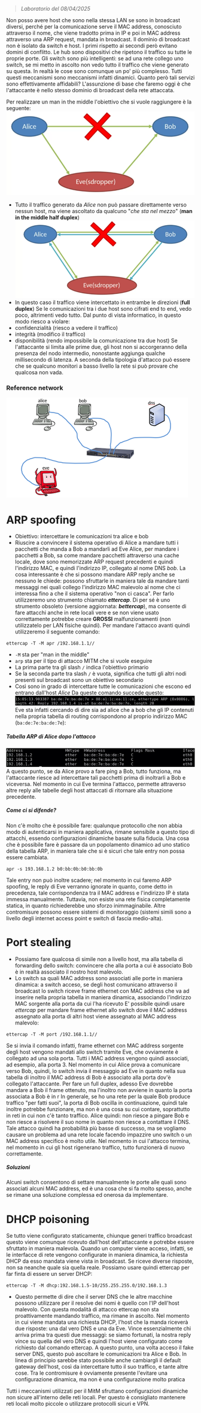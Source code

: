  > *Laboratorio del 08/04/2025*

Non posso avere host che sono nella stessa LAN se sono in broadcast diversi, perché per la comunicazione serve il MAC address, conosciuto attraverso il nome, che viene tradotto prima in IP e poi in MAC address attraverso una ARP request, mandata in broadcast.
Il dominio di broadcast non è isolato da switch e host. I primi rispetto ai secondi però evitano domini di conflitto.
Le hub sono dispositivi che ripetono il traffico su tutte le proprie porte. Gli switch sono più intelligenti: se ad una rete collego uno switch, se mi metto in ascolto non vedo tutto il traffico che viene generato su questa.
In realtà le cose sono comunque un po' più complesso. Tutti questi meccanismi sono meccanismi infatti dinamici. Quanto però tali servizi sono effettivamente affidabili?
L'assunzione di base che faremo oggi è che l'attaccante è nello stesso dominio di broadcast della rete attaccata.

Per realizzare un man in the middle l'obiettivo che si vuole raggiungere è la seguente:
![](Images/Pasted%20image%2020250408163534.png)
- Tutto il traffico generato da *Alice* non può passare direttamente verso nessun host, ma viene ascoltato da qualcuno "*che sta nel mezzo*" (**man in the middle half duplex**)
![](Images/Pasted%20image%2020250408163640.png)
- In questo caso il traffico viene intercettato in entrambe le direzioni (**full duplex**)
Se le comunicazioni tra i due host sono cifrati end to end, vedo poco, altrimenti vedo tutto. 
Dal punto di vista informatico, in questo modo riesco a violare:
- confidenzialità (riesco a vedere il traffico)
- integrità (modifico il traffico)
- disponibilità (rendo impossibile la comunicazione tra due host)
Se l'attaccante si limita alle prime due, gli host non si accorgeranno della presenza del nodo intermedio, nonostante aggiunga qualche millisecondo di latenza. 
A seconda della tipologia d'attacco può essere che se qualcuno monitori a basso livello la rete si può provare che qualcosa non vada.
### Reference network
![](Images/Pasted%20image%2020250408164608.png)
# ARP spoofing
- Obiettivo: intercettare le comunicazioni tra alice e bob
- Riuscire a convincere il sistema operativo di Alice a mandare tutti i pacchetti che manda a Bob a mandarli ad Eve
Alice, per mandare i pacchetti a Bob, sa come mandare pacchetti attraverso una cache locale, dove sono memorizzate ARP request precedenti e quindi l'indirizzo MAC, e quindi l'indirizzo IP, collegato al nome DNS *bob*.
La cosa interessante è che si possono mandare ARP reply anche se nessuno le chiede: possono sfruttarle in maniera tale da mandare tanti messaggi nei quali collego l'indirizzo MAC malevolo al nome che ci interessa fino a che il sistema operativo "non ci casca".
Per farlo utilizzeremo uno strumento chiamato ***ettercap***. Di per sé è uno strumento obsoleto (versione aggiornata: ***bettercap***), ma consente di fare attacchi anche in rete locali vere e se non viene usato correttamente potrebbe creare **GROSSI** malfunzionamenti (non utilizzatelo per LAN fisiche quindi).
Per mandare l'attacco avanti quindi utilizzeremo il seguente comando:
```
ettercap -T -M apr /192.168.1.1//
```
- `-M` sta per "man in the middle"
- `arp` sta per il tipo di attacco MITM che si vuole eseguire
- La prima parte tra gli slash `/` indica l'obiettivo primario
- Se la seconda parte tra slash `/` è vuota, significa che tutti gli altri nodi presenti sul broadcast sono un obiettivo secondario
- Così sono in grado di intercettare tutte le comunicazioni che escono ed entrano dall'host *Alice*
Da queste comando succede questo:
![](Images/Pasted%20image%2020250408170542.png)
Eve sta infatti cercando di dire sia ad alice che a bob che gli IP contenuti nella propria tabella di routing corrispondono al proprio indirizzo MAC (`ba:de:7e:ba:de:7e`):
##### Tabella ARP di Alice dopo l'attacco
![](Images/Pasted%20image%2020250408170927.png)
A questo punto, se da Alice provo a fare ping a Bob, tutto funziona, ma l'attaccante riesce ad intercettare tali pacchetti prima di inoltrarli a Bob e viceversa.
Nel momento in cui Eve termina l'attacco, permette attraverso altre reply alle tabelle degli host attaccati di ritornare alla situazione precedente.
##### Come ci si difende?
Non c'è molto che è possibile fare: qualunque protocollo che non abbia modo di autenticarsi in maniera applicativa, rimane sensibile a questo tipo di attacchi, essendo configurazioni dinamiche basate sulla fiducia.
Una cosa che è possibile fare è passare da un popolamento dinamico ad uno statico della tabella ARP, in maniera tale che si è sicuri che tale entry non possa essere cambiata.
```
apr -s 193.168.1.2 b0:bb:0b:b0:bb:0b
```
Tale entry non può inoltre scadere; nel momento in cui faremo ARP spoofing, le reply di Eve verranno ignorate in quanto, come detto in precedenza, tale corrispondenza tra il MAC address e l'indirizzo IP è stata immessa manualmente.
Tuttavia, non esiste una rete fisica completamente statica, in quanto richiederebbe uno sforzo inimmaginabile. Altre contromisure possono essere sistemi di monitoraggio (sistemi simili sono a livello degli internet access point e switch di fascia medio-alta).
# Port stealing
- Possiamo fare qualcosa di simile non a livello host, ma alla tabella di forwarding dello switch: convincere che alla porta a cui è associato Bob è in realtà associato il nostro host malevolo.
- Lo switch sa quali MAC address sono associati alle porte in maniera dinamica: a switch acceso, se degli host comunicano attraverso il broadcast lo switch riceve frame ethernet con MAC address che va ad inserire nella propria tabella in maniera dinamica, associando l'indirizzo MAC sorgente alla porta da cui l'ha ricevuto
E' possibile quindi usare *ettercap* per mandare frame ethernet allo switch dove il MAC address assegnato alla porta di altri host viene assegnato al MAC address malevolo:
```
ettercap -T -M port /192.168.1.1//
```
Se si invia il comando infatti, frame ethernet con MAC address sorgente degli host vengono mandati allo switch tramite Eve, che ovviamente è collegato ad una sola porta. Tutti i MAC address vengono quindi associati, ad esempio, alla porta 3.
Nel momento in cui Alice prova a comunicare verso Bob, quindi, lo switch invia il messaggio ad Eve in quanto nella sua tabella di inoltro il MAC address di Bob è associato alla porta dov'è collegato l'attaccante.
Per fare un full duplex, adesso Eve dovrebbe mandare a Bob il frame ottenuto, ma l'inoltro non avviene in quanto la porta associata a Bob è in r
In generale, se ho una rete per la quale Bob produce traffico "per fatti suoi", la porta di Bob oscilla in continuazione, quindi tale inoltre potrebbe funzionare, ma non è una cosa su cui contare, soprattutto in reti in cui non c'è tanto traffico.
Alice quindi: non riesce a pingare Bob e non riesce a risolvere il suo nome in quanto non riesce a contattare il DNS.
Tale attacco quindi ha probabilità più basse di successo, ma se vogliamo causare un problema ad una rete locale facendo impazzire uno switch o un MAC address specifico è molto utile.
Nel momento in cui l'attacco termina, nel momento in cui gli host rigenerano traffico, tutto funzionerà di nuovo correttamente.
##### Soluzioni
Alcuni switch consentono di settare manualmente le porte alle quali sono associati alcuni MAC address, ed è una cosa che si fa molto spesso, anche se rimane una soluzione complessa ed onerosa da implementare.
# DHCP poisoning
Se tutto viene configurato staticamente, chiunque generi traffico broadcast questo viene comunque ricevuto dall'host dell'attaccante e potrebbe essere sfruttato in maniera malevola. Quando un computer viene acceso, infatti, se le interfacce di rete vengono configurate in maniera dinamica, la richiesta DHCP da esso mandata viene vista in broadcast. Se riceve diverse risposte, non sa neanche quale sia quella reale.
Possiamo usare quindi ettercap per far finta di essere un server DHCP:
```
ettercap -T -M dhcp:192.168.1.5-10/255.255.255.0/192.168.1.3
```
- Questo permette di dire che il server DNS che le altre macchine possono utilizzare per il resolve dei nomi è quello con l'IP dell'host malevolo.
Con questa modalità di attacco ettercap non sta proattivamente mandando traffico, ma rimane in ascolto. Nel momento in cui viene mandata una richiesta DHCP, l'host che la manda riceverà due risposte: una dal vero DNS e una da Eve. Vince essenzialmente chi arriva prima tra questi due messaggi: se siamo fortunati, la nostra reply vince su quella del vero DNS e quindi l'host viene configurato come richiesto dal comando ettercap.
A questo punto, una volta acceso il fake server DNS, questo può ascoltare le comunicazioni tra Alice e Bob.
In linea di principio sarebbe stato possibile anche cambiargli il default gateway dell'host, così da intercettare tutto il suo traffico, e tante altre cose.
Tra le contromisure è ovviamente presente l'evitare una configurazione dinamica, ma non è una configurazione molto pratica

Tutti i meccanismi utilizzati per il MitM sfruttano configurazioni dinamiche non sicure all'interno delle reti locali. Per questo è consigliato mantenere reti locali molto piccole o utilizzare protocolli sicuri e VPN.